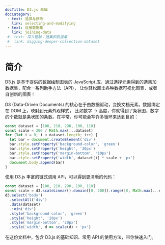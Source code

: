 ```yaml
---
docTitle: D3.js 基础
docCategory: 
 - text: 选择与修改
   link: selecting-and-modifying
 - text: 连接数据集
   link: joining-data
 #- text: 深入理解：选集和数据集
 #  link: digging-deeper-collection-dataset
---
```

# 简介
D3.js 是基于提供的数据绘制图表的 JavaScript 库，通过选择元素得到的选集加数据集，配合一系列助手方法（API），
让你轻松画出各种数据可视化图表，或者自创新的图表！

D3 (Data-Driven Documents) 的核心在于由数据驱动，变换文档元素。数据绑定在 DOM 上，映射到元素外观样式，
比如数字 -> 高度，你就得到了条状图，数字的个数就是条状图的条数。在平常，你可能会写许多循环来达到目的：
```js
const dataset = [100, 210, 290, 190, 110]
const scale = 200 / Math.max(...dataset)
for (let i = 0; i < dataset.length; i++) {
  let bar = document.createElement('div')
  bar.style.setProperty('background-color', 'green')
  bar.style.setProperty('height', '20px')
  bar.style.setProperty('margin-bottom', '10px')
  bar.style.setProperty('width', dataset[i] * scale + 'px')
  document.body.append(bar)
}
```

使用 D3.js 丰富的链式调用 API，可以得到更清晰的代码：

```js
const dataset = [100, 210, 290, 190, 110]
const scale = d3.scaleLinear().domain([0, 200]).range([0, Math.max(...dataset)])
d3.select('body')
  .selectAll('div')
  .data(dataset)
  .join('div')
  .style('background-color', 'green')
  .style('height', '20px')
  .style('margin-bottom', '20px')
  .style('width', d => scale(d) + 'px')
```

在这份文档中，包含 D3.js 的基础知识、常用 API 的使用方法，带你快速入门。
